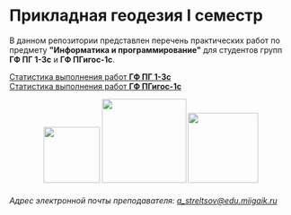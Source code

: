 # Прикладная геодезия I семестр
В данном репозитории представлен перечень практических работ по предмету **"Информатика и программирование"** для студентов групп **ГФ ПГ 1-3с** и **ГФ ПГигос-1с**.

[Статистика выполнения работ **ГФ ПГ 1-3с**](https://docs.google.com/spreadsheets/d/1TSLGhqJTXfokoYD4VzEIN4waW-mYTa9ZX8MhrADm97U/edit?gid=1533910966#gid=1533910966)  
[Статистика выполнения работ **ГФ ПГигос-1с**](https://docs.google.com/spreadsheets/d/1TSLGhqJTXfokoYD4VzEIN4waW-mYTa9ZX8MhrADm97U/edit?gid=1625085003#gid=1625085003)



<div id="header" align="center">
  <img src="https://images.squarespace-cdn.com/content/v1/53ee3064e4b05a8690c4fbcd/1544049853860-6GSCUEVES4B3VG6HOCD9/mapper.gif" width="100"/>
  <img src="https://media1.giphy.com/media/v1.Y2lkPTc5MGI3NjExYzRibWc2bmY2YWZncGd3cWY2YmoxYmNtNmJnbXphZjJsN2xpMjZ6ayZlcD12MV9pbnRlcm5hbF9naWZfYnlfaWQmY3Q9Zw/wOR94QhwxXdmGJIVEg/giphy.gif" width="150"/>
  <img src="https://media0.giphy.com/media/v1.Y2lkPTc5MGI3NjExdGdoYmNtamZybXRldXU4bjI0ZnFienhodnVtZHVqbzVvNTJ4MXdxYiZlcD12MV9pbnRlcm5hbF9naWZfYnlfaWQmY3Q9Zw/UcK7JalnjCz0k/giphy.gif" width="125"/>
</div>

###### Адрес электронной почты преподавателя: a_streltsov@edu.miigaik.ru
